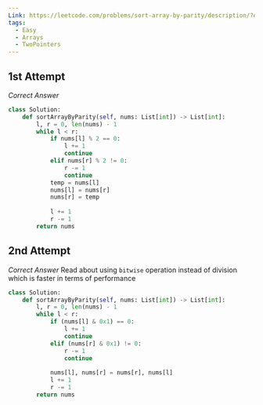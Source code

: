 ```yaml
---
Link: https://leetcode.com/problems/sort-array-by-parity/description/?envType=problem-list-v2&envId=two-pointers
tags:
  - Easy
  - Arrays
  - TwoPointers
---
```

## 1st Attempt
*Correct Answer*
```python
class Solution:
    def sortArrayByParity(self, nums: List[int]) -> List[int]:
        l, r = 0, len(nums) - 1     
        while l < r:
            if nums[l] % 2 == 0:
                l += 1
                continue
            elif nums[r] % 2 != 0:
                r -= 1
                continue
            temp = nums[l]
            nums[l] = nums[r]
            nums[r] = temp  
            
            l += 1
            r -= 1
        return nums
```

## 2nd Attempt
*Correct Answer*
Read about using `bitwise` operation instead of division which is faster in terms of performance
```python
class Solution:
    def sortArrayByParity(self, nums: List[int]) -> List[int]:
        l, r = 0, len(nums) - 1     
        while l < r:
            if (nums[l] & 0x1) == 0:
                l += 1
                continue
            elif (nums[r] & 0x1) != 0:
                r -= 1
                continue
            
            nums[l], nums[r] = nums[r], nums[l]
            l += 1
            r -= 1
        return nums
```